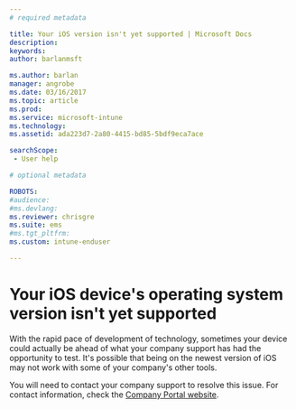 ```yaml
---
# required metadata

title: Your iOS version isn't yet supported | Microsoft Docs
description:
keywords:
author: barlanmsft
ms.author: barlan
manager: angrobe
ms.date: 03/16/2017
ms.topic: article
ms.prod:
ms.service: microsoft-intune
ms.technology:
ms.assetid: ada223d7-2a80-4415-bd85-5bdf9eca7ace
searchScope: - User help

# optional metadata

ROBOTS:  
#audience:
#ms.devlang:
ms.reviewer: chrisgre
ms.suite: ems
#ms.tgt_pltfrm:
ms.custom: intune-enduser

---
```



# Your iOS device's operating system version isn't yet supported

With the rapid pace of development of technology, sometimes your device could actually be ahead of what your company support has had the opportunity to test. It's possible that being on the newest version of iOS may not work with some of your company's other tools.

You will need to contact your company support to resolve this issue. For contact information, check the [Company Portal website](https://portal.manage.microsoft.com).
